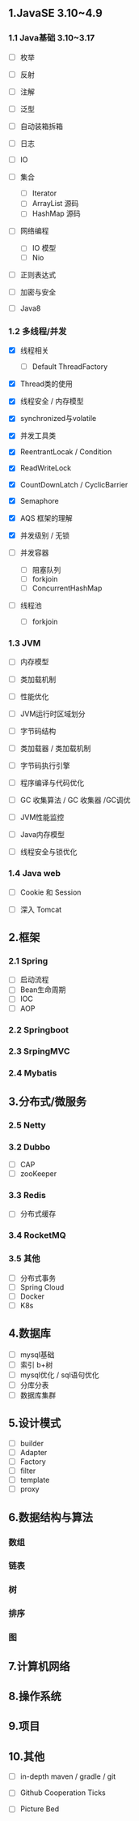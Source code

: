 ## 1.JavaSE 3.10~4.9

### 1.1 Java基础 3.10~3.17

- [ ] 枚举 
- [ ] 反射
- [ ] 注解
- [ ] 泛型 
- [ ] 自动装箱拆箱
- [ ] 日志
- [ ] IO
- [ ] 集合
  - [ ] Iterator
  - [ ] ArrayList 源码
  - [ ] HashMap 源码
- [ ] 网络编程
  - [ ] IO 模型
  - [ ] Nio

- [ ] 正则表达式
- [ ] 加密与安全
- [ ] Java8



### 1.2 多线程/并发

- [x] 线程相关

  - [ ] Default ThreadFactory

- [x] Thread类的使用

- [x] 线程安全 / 内存模型

- [x] synchronized与volatile

- [x]  并发工具类
  - [x] ReentrantLocak / Condition
  - [x] ReadWriteLock
  - [x] CountDownLatch / CyclicBarrier
  - [x] Semaphore 
  
- [x] AQS 框架的理解

- [x] 并发级别 / 无锁

- [ ] 并发容器 
  - [ ] 阻塞队列
  - [ ]  forkjoin
  - [ ] ConcurrentHashMap
  
- [ ] 线程池

  - [ ]  forkjoin

  

### 1.3 JVM

- [ ] 内存模型
- [ ] 类加载机制
- [ ] 性能优化

- [ ] JVM运行时区域划分
- [ ] 字节码结构
- [ ] 类加载器 / 类加载机制
- [ ] 字节码执行引擎
- [ ] 程序编译与代码优化
- [ ] GC 收集算法 / GC 收集器 /GC调优
- [ ] JVM性能监控
- [ ] Java内存模型
- [ ] 线程安全与锁优化

### 1.4 Java web

- [ ] Cookie 和 Session

- [ ] 深入 Tomcat 

  

## 2.框架

### 2.1 Spring

- [ ] 启动流程
- [ ] Bean生命周期
- [ ] IOC
- [ ] AOP

### 2.2 Springboot

### 2.3 SrpingMVC

### 2.4 Mybatis

### 

## 3.分布式/微服务

### 2.5 Netty

### 3.2 Dubbo

- [ ] CAP 
- [ ] zooKeeper

### 3.3 Redis

- [ ] 分布式缓存

### 3.4 RocketMQ

### 3.5 其他

- [ ] 分布式事务
- [ ] Spring Cloud
- [ ] Docker 
- [ ] K8s

## 4.数据库

- [ ] mysql基础
- [ ] 索引 b+树 
- [ ] mysql优化 / sql语句优化
- [ ] 分库分表
- [ ] 数据库集群

## 5.设计模式

- [ ] builder 
- [ ] Adapter
- [ ] Factory
- [ ] filter
- [ ] template
- [ ] proxy

## 6.数据结构与算法

### 数组

### 链表

### 树

### 排序

### 图

## 7.计算机网络

## 8.操作系统

## 9.项目

## 10.其他

- [ ] in-depth maven / gradle / git
- [ ] Github Cooperation Ticks
- [ ] Picture Bed















